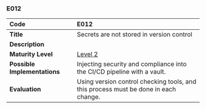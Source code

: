 ### E012

| **Code**           | **E012** |
| :--                | :--      |
| **Title**          | Secrets are not stored in version control |
| **Description**    | |
| **Maturity Level** | [Level 2](/levels#level-2) |
| **Possible Implementations** | Injecting security and compliance into the CI/CD pipeline with a vault. |
| **Evaluation**     | Using version control checking tools, and this process must be done in each change. |

